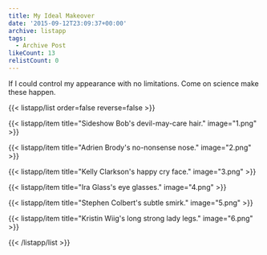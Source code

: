 ```yaml
---
title: My Ideal Makeover
date: '2015-09-12T23:09:37+00:00'
archive: listapp
tags: 
  - Archive Post
likeCount: 13
relistCount: 0
---
```


If I could control my appearance with no limitations. Come on science make these happen.

<!--more-->

{{< listapp/list order=false reverse=false >}}

   {{< listapp/item title="Sideshow Bob's devil-may-care hair."
      image="1.png" >}}

   {{< listapp/item title="Adrien Brody's no-nonsense nose."
      image="2.png" >}}

   {{< listapp/item title="Kelly Clarkson's happy cry face."
      image="3.png" >}}

   {{< listapp/item title="Ira Glass's eye glasses."
      image="4.png" >}}

   {{< listapp/item title="Stephen Colbert's subtle smirk."
      image="5.png" >}}

   {{< listapp/item title="Kristin Wiig's long strong lady legs."
      image="6.png" >}}

{{< /listapp/list >}}
